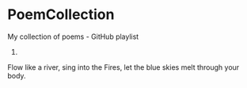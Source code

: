 # PoemCollection
My collection of poems - GitHub playlist


1.
Flow like a river,
sing into the Fires,
let the blue skies
melt through your body.



